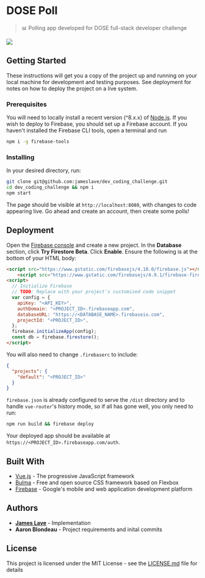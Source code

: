 # DOSE Poll

> 📊 Polling app developed for DOSE full-stack developer challenge

![](https://i.imgur.com/jCYVfBh.png)

## Getting Started

These instructions will get you a copy of the project up and running on your local machine for development and testing purposes. See deployment for notes on how to deploy the project on a live system.

### Prerequisites

You will need to locally install a recent version (^8.x.x) of [Node.js](https://nodejs.org/en/). If you wish to deploy to Firebase, you should set up a Firebase account. If you haven't installed the Firebase CLI tools, open a terminal and run

```bash
npm i -g firebase-tools
```

### Installing

In your desired directory, run:

```bash
git clone git@github.com:jameslave/dev_coding_challenge.git
cd dev_coding_challenge && npm i
npm start
```

The page should be visible at `http://localhost:8080`, with changes to code appearing live. Go ahead
and create an account, then create some polls!

## Deployment

Open the [Firebase console](https://console.firebase.google.com/u/0/) and create a new project. In the **Database** section, click **Try Firestore Beta**. Click **Enable**. Ensure the following is at the bottom of your HTML body:

```html
<script src="https://www.gstatic.com/firebasejs/4.10.0/firebase.js"></script>
    <script src="https://www.gstatic.com/firebasejs/4.9.1/firebase-firestore.js"></script>
<script>
  // Initialize Firebase
  // TODO: Replace with your project's customized code snippet
  var config = {
    apiKey: "<API_KEY>",
    authDomain: "<PROJECT_ID>.firebaseapp.com",
    databaseURL: "https://<DATABASE_NAME>.firebaseio.com",
    projectId: "<PROJECT_ID>",
  };
  firebase.initializeApp(config);
  const db = firebase.firestore();
</script>
```

You will also need to change `.firebaserc` to include:

```json
{
  "projects": {
    "default": "<PROJECT_ID>"
  }
}

```

`firebase.json` is already configured to serve the `/dist` directory and to handle `vue-router`'s history mode, so if all has gone well, you only need to run:

```bash
npm run build && firebase deploy
```

Your deployed app should be available at `https://<PROJECT_ID>.firebaseapp.com/auth`.

## Built With

* [Vue.js](https://vuejs.org/) - The progressive JavaScript framework
* [Bulma](https://bulma.io/) - Free and open source CSS framework based on Flexbox
* [Firebase](https://firebase.google.com/) - Google's mobile and web application development platform

## Authors

* **[James Lave](https://jameslave.com)** - Implementation
* **Aaron Blondeau** - Project requirements and inital commits

## License

This project is licensed under the MIT License - see the [LICENSE.md](LICENSE.md) file for details

